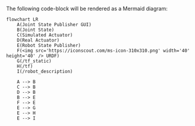 The following code-block will be rendered as a Mermaid diagram:

```mermaid
flowchart LR
    A(Joint State Publisher GUI)
    B(Joint State)
    C(Simulated Actuator)
    D(Real Actuator)
    E(Robot State Publisher)
    F(<img src='https://iconscout.com/ms-icon-310x310.png' width='40' height='40' /> URDF)
    G(/tf_static)
    H(/tf)
    I(/robot_description)

    A --> B
    C --> B
    D --> B
    B --> E
    F --> E
    E --> G
    E --> H
    E --> I
```
